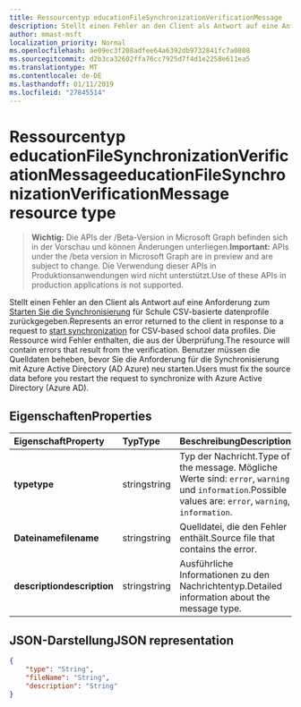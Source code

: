 ```yaml
---
title: Ressourcentyp educationFileSynchronizationVerificationMessage
description: Stellt einen Fehler an den Client als Antwort auf eine Anforderung zum Starten der Synchronisierung für die CSV-basierte Schule datenprofile zurückgegeben. Die Ressource wird Fehler enthalten, die aus der Überprüfung. Benutzer müssen die Quelldaten beheben, bevor Sie die Anforderung für die Synchronisierung mit Azure Active Directory (AD Azure) neu starten.
author: mmast-msft
localization_priority: Normal
ms.openlocfilehash: ae09ec3f208adfee64a6392db9732841fc7a0808
ms.sourcegitcommit: d2b3ca32602ffa76cc7925d7f4d1e2258e611ea5
ms.translationtype: MT
ms.contentlocale: de-DE
ms.lasthandoff: 01/11/2019
ms.locfileid: "27845514"
---
```

# <a name="educationfilesynchronizationverificationmessage-resource-type"></a><span data-ttu-id="9da92-105">Ressourcentyp educationFileSynchronizationVerificationMessage</span><span class="sxs-lookup"><span data-stu-id="9da92-105">educationFileSynchronizationVerificationMessage resource type</span></span>

> <span data-ttu-id="9da92-106">**Wichtig:** Die APIs der /Beta-Version in Microsoft Graph befinden sich in der Vorschau und können Änderungen unterliegen.</span><span class="sxs-lookup"><span data-stu-id="9da92-106">**Important:** APIs under the /beta version in Microsoft Graph are in preview and are subject to change.</span></span> <span data-ttu-id="9da92-107">Die Verwendung dieser APIs in Produktionsanwendungen wird nicht unterstützt.</span><span class="sxs-lookup"><span data-stu-id="9da92-107">Use of these APIs in production applications is not supported.</span></span>

<span data-ttu-id="9da92-108">Stellt einen Fehler an den Client als Antwort auf eine Anforderung zum [Starten Sie die Synchronisierung](../api/educationsynchronizationprofile-start.md) für Schule CSV-basierte datenprofile zurückgegeben.</span><span class="sxs-lookup"><span data-stu-id="9da92-108">Represents an error returned to the client in response to a request to [start synchronization](../api/educationsynchronizationprofile-start.md) for CSV-based school data profiles.</span></span> <span data-ttu-id="9da92-109">Die Ressource wird Fehler enthalten, die aus der Überprüfung.</span><span class="sxs-lookup"><span data-stu-id="9da92-109">The resource will contain errors that result from the verification.</span></span> <span data-ttu-id="9da92-110">Benutzer müssen die Quelldaten beheben, bevor Sie die Anforderung für die Synchronisierung mit Azure Active Directory (AD Azure) neu starten.</span><span class="sxs-lookup"><span data-stu-id="9da92-110">Users must fix the source data before you restart the request to synchronize with Azure Active Directory (Azure AD).</span></span>

## <a name="properties"></a><span data-ttu-id="9da92-111">Eigenschaften</span><span class="sxs-lookup"><span data-stu-id="9da92-111">Properties</span></span>

| <span data-ttu-id="9da92-112">Eigenschaft</span><span class="sxs-lookup"><span data-stu-id="9da92-112">Property</span></span> | <span data-ttu-id="9da92-113">Typ</span><span class="sxs-lookup"><span data-stu-id="9da92-113">Type</span></span> | <span data-ttu-id="9da92-114">Beschreibung</span><span class="sxs-lookup"><span data-stu-id="9da92-114">Description</span></span> |
|:-|:-|:-|
| <span data-ttu-id="9da92-115">**type**</span><span class="sxs-lookup"><span data-stu-id="9da92-115">**type**</span></span> | <span data-ttu-id="9da92-116">string</span><span class="sxs-lookup"><span data-stu-id="9da92-116">string</span></span> | <span data-ttu-id="9da92-117">Typ der Nachricht.</span><span class="sxs-lookup"><span data-stu-id="9da92-117">Type of the message.</span></span> <span data-ttu-id="9da92-118">Mögliche Werte sind: `error`, `warning` und `information`.</span><span class="sxs-lookup"><span data-stu-id="9da92-118">Possible values are: `error`, `warning`, `information`.</span></span> | 
| <span data-ttu-id="9da92-119">**Dateiname**</span><span class="sxs-lookup"><span data-stu-id="9da92-119">**filename**</span></span> | <span data-ttu-id="9da92-120">string</span><span class="sxs-lookup"><span data-stu-id="9da92-120">string</span></span> | <span data-ttu-id="9da92-121">Quelldatei, die den Fehler enthält.</span><span class="sxs-lookup"><span data-stu-id="9da92-121">Source file that contains the error.</span></span> |
| <span data-ttu-id="9da92-122">**description**</span><span class="sxs-lookup"><span data-stu-id="9da92-122">**description**</span></span> | <span data-ttu-id="9da92-123">string</span><span class="sxs-lookup"><span data-stu-id="9da92-123">string</span></span> | <span data-ttu-id="9da92-124">Ausführliche Informationen zu den Nachrichtentyp.</span><span class="sxs-lookup"><span data-stu-id="9da92-124">Detailed information about the message type.</span></span> |

## <a name="json-representation"></a><span data-ttu-id="9da92-125">JSON-Darstellung</span><span class="sxs-lookup"><span data-stu-id="9da92-125">JSON representation</span></span>

<!-- {
  "blockType": "resource",
  "optionalProperties": [

  ],
  "@odata.type": "microsoft.graph.educationFileSynchronizationVerificationMessage"
}-->

```json
{
    "type": "String",
    "fileName": "String",
    "description": "String"
}
```
